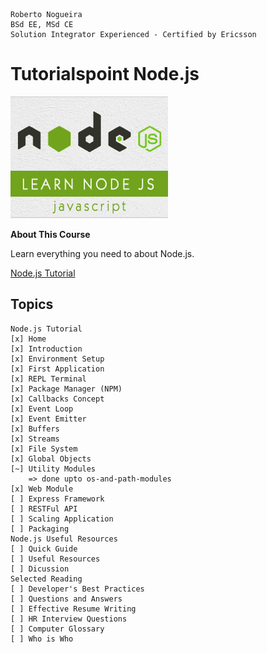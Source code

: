 ```
Roberto Nogueira  
BSd EE, MSd CE
Solution Integrator Experienced - Certified by Ericsson
```
# Tutorialspoint Node.js

![ebook cover](images/tutorialspoint-nodejs.png)

**About This Course**

Learn everything you need to about Node.js.

[Node.js Tutorial](https://www.tutorialspoint.com/nodejs/index.htm)

## Topics
```
Node.js Tutorial
[x] Home
[x] Introduction
[x] Environment Setup
[x] First Application
[x] REPL Terminal
[x] Package Manager (NPM)
[x] Callbacks Concept
[x] Event Loop
[x] Event Emitter
[x] Buffers
[x] Streams
[x] File System
[x] Global Objects
[~] Utility Modules
    => done upto os-and-path-modules
[x] Web Module
[ ] Express Framework
[ ] RESTFul API
[ ] Scaling Application
[ ] Packaging
Node.js Useful Resources
[ ] Quick Guide
[ ] Useful Resources
[ ] Dicussion
Selected Reading
[ ] Developer's Best Practices
[ ] Questions and Answers
[ ] Effective Resume Writing
[ ] HR Interview Questions
[ ] Computer Glossary
[ ] Who is Who
```
